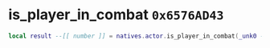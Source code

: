 # is_player_in_combat `0x6576AD43`

```lua
local result --[[ number ]] = natives.actor.is_player_in_combat(_unk0 --[[ number ]])
```